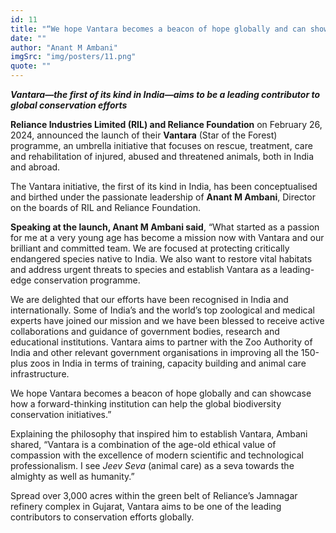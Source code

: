 ```yaml
---
id: 11
title: "“We hope Vantara becomes a beacon of hope globally and can showcase how a forward-thinking institution can help global biodiversity conservation initiatives.”"
date: ""
author: "Anant M Ambani"
imgSrc: "img/posters/11.png"
quote: ""
---
```


**_Vantara—the first of its kind in India—aims to be a leading contributor to global conservation efforts_**

**Reliance Industries Limited (RIL) and Reliance Foundation** on February 26, 2024, announced the launch of their **Vantara** (Star of the Forest) programme, an umbrella initiative that focuses on rescue, treatment, care and rehabilitation of injured, abused and threatened animals, both in India and abroad.

The Vantara initiative, the first of its kind in India, has been conceptualised and birthed under the passionate leadership of **Anant M Ambani**, Director on the boards of RIL and Reliance Foundation.

**Speaking at the launch, Anant M Ambani said**, “What started as a passion for me at a very young age has become a mission now with Vantara and our brilliant and committed team. We are focused at protecting critically endangered species native to India. We also want to restore vital habitats and address urgent threats to species and establish Vantara as a leading-edge conservation programme.

We are delighted that our efforts have been recognised in India and internationally. Some of India’s and the world’s top zoological and medical experts have joined our mission and we have been blessed to receive active collaborations and guidance of government bodies, research and educational institutions. Vantara aims to partner with the Zoo Authority of India and other relevant government organisations in improving all the 150-plus zoos in India in terms of training, capacity building and animal care infrastructure.

We hope Vantara becomes a beacon of hope globally and can showcase how a forward-thinking institution can help the global biodiversity conservation initiatives.”

Explaining the philosophy that inspired him to establish Vantara, Ambani shared, “Vantara is a combination of the age-old ethical value of compassion with the excellence of modern scientific and technological professionalism. I see _Jeev Seva_ (animal care) as a seva towards the almighty as well as humanity.”

Spread over 3,000 acres within the green belt of Reliance’s Jamnagar refinery complex in Gujarat, Vantara aims to be one of the leading contributors to conservation efforts globally.
